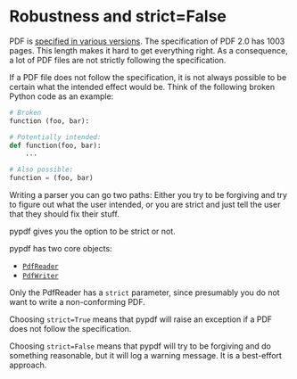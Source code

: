 # Robustness and strict=False

PDF is [specified in various versions](https://pdfa.org/resource/pdf-specification-archive/).
The specification of PDF 2.0 has 1003 pages. This length makes it hard to get
everything right. As a consequence, a lot of PDF files are not strictly following the
specification.

If a PDF file does not follow the specification, it is not always possible to
be certain what the intended effect would be. Think of the following broken
Python code as an example:

```python
# Broken
function (foo, bar):

# Potentially intended:
def function(foo, bar):
    ...

# Also possible:
function = (foo, bar)
```

Writing a parser you can go two paths: Either you try to be forgiving and try
to figure out what the user intended, or you are strict and just tell the user
that they should fix their stuff.

pypdf gives you the option to be strict or not.

pypdf has two core objects:

* [`PdfReader`](../modules/PdfReader.md)
* [`PdfWriter`](../modules/PdfWriter.md)

Only the PdfReader has a `strict` parameter, since presumably you do not want
to write a non-conforming PDF.

Choosing `strict=True` means that pypdf will raise an exception if a PDF does
not follow the specification.

Choosing `strict=False` means that pypdf will try to be forgiving and do
something reasonable, but it will log a warning message. It is a best-effort
approach.
